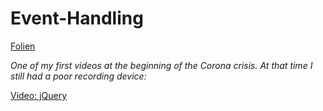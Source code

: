 # Event-Handling

[Folien](https://docs.google.com/presentation/d/1KtenU5FTQhCBmhgzdifp-Ittasz18urKURjoFE-r73k/edit?usp=sharing)

*One of my first videos at the beginning of the Corona crisis. At that time I still had a poor recording device:*

[Video: jQuery](https://youtu.be/6_h4GUEMnko)

